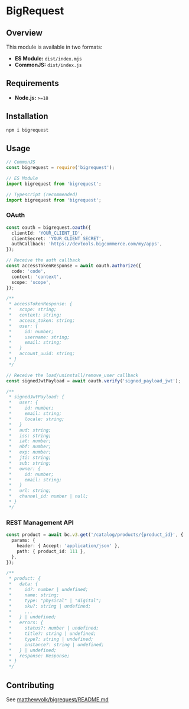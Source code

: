 # BigRequest

## Overview

This module is available in two formats:

- **ES Module:** `dist/index.mjs`
- **CommonJS:** `dist/index.js`

## Requirements

- **Node.js:** `>=18`

## Installation

```sh
npm i bigrequest
```

## Usage

```js
// CommonJS
const bigrequest = require('bigrequest');
```

```js
// ES Module
import bigrequest from 'bigrequest';
```

```ts
// Typescript (recommended)
import bigrequest from 'bigrequest';
```

### OAuth

```ts
const oauth = bigrequest.oauth({
  clientId: 'YOUR_CLIENT_ID',
  clientSecret: 'YOUR_CLIENT_SECRET',
  authCallback: 'https://devtools.bigcommerce.com/my/apps',
});

// Receive the auth callback
const accessTokenResponse = await oauth.authorize({
  code: 'code',
  context: 'context',
  scope: 'scope',
});

/**
 * accessTokenResponse: {
 *   scope: string;
 *   context: string;
 *   access_token: string;
 *   user: {
 *     id: number;
 *     username: string;
 *     email: string;
 *   }
 *   account_uuid: string;
 * }
 */

// Receive the load/uninstall/remove_user callback
const signedJwtPayload = await oauth.verify('signed_payload_jwt');

/**
 * signedJwtPayload: {
 *   user: {
 *     id: number;
 *     email: string;
 *     locale: string;
 *   }
 *   aud: string;
 *   iss: string;
 *   iat: number;
 *   nbf: number;
 *   exp: number;
 *   jti: string;
 *   sub: string;
 *   owner: {
 *     id: number;
 *     email: string;
 *   }
 *   url: string;
 *   channel_id: number | null;
 * }
 */
```

### REST Management API

```ts
const product = await bc.v3.get('/catalog/products/{product_id}', {
  params: {
    header: { Accept: 'application/json' },
    path: { product_id: 111 },
  },
});

/**
 * product: {
 *   data: {
 *     id?: number | undefined;
 *     name: string;
 *     type: "physical" | "digital";
 *     sku?: string | undefined;
 *     ...
 *   } | undefined;
 *   errors: {
 *     status?: number | undefined;
 *     title?: string | undefined;
 *     type?: string | undefined;
 *     instance?: string | undefined;
 *   } | undefined;
 *   response: Response;
 * }
 */
```

## Contributing

See [matthewvolk/bigrequest/README.md](../../README.md)
